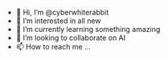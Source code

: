 - 👋 Hi, I’m @cyberwhiterabbit
- 👀 I’m interested in all new
- 🌱 I’m currently learning something amazing 
- 💞️ I’m looking to collaborate on AI
- 📫 How to reach me ...

<!---
cyberwhiterabbit/cyberwhiterabbit is a ✨ special ✨ repository because its `README.md` (this file) appears on your GitHub profile.
You can click the Preview link to take a look at your changes.
--->
